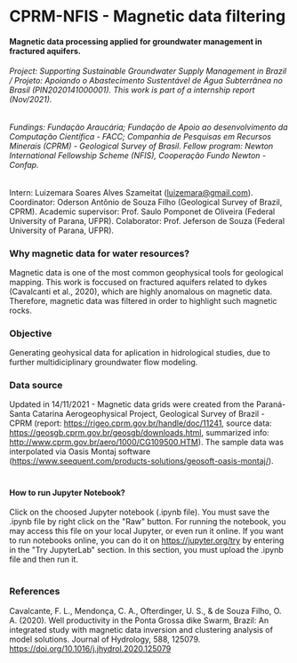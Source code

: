 
# CPRM-NFIS - Magnetic data filtering
#### Magnetic data processing applied for groundwater management in fractured aquifers.
###### Project: Supporting Sustainable Groundwater Supply Management in Brazil / Projeto: Apoiando o Abastecimento Sustentável de Água Subterrânea no Brasil (PIN2020141000001). This work is part of a internship report (Nov/2021). 
###### Fundings: Fundação Araucária; Fundação de Apoio ao desenvolvimento da Computação Científica - FACC; Companhia de Pesquisas em Recursos Minerais (CPRM) - Geological Survey of Brasil. Fellow program: Newton International Fellowship Scheme (NFIS), Cooperação Fundo Newton - Confap.
Intern: Luizemara Soares Alves Szameitat (luizemara@gmail.com). Coordinator: Oderson Antônio de Souza Filho (Geological Survey of Brazil, CPRM). Academic supervisor: Prof. Saulo Pomponet de Oliveira (Federal University of Parana, UFPR). Colaborator: Prof. Jeferson de Souza (Federal University of Parana, UFPR).
### Why magnetic data for water resources?
Magnetic data is one of the most common geophysical tools for geological mapping. This work is foccused on fractured aquifers related to dykes (Cavalcanti et al., 2020), which are highly anomalous on magnetic data. Therefore, magnetic data was filtered in order to highlight such magnetic rocks.
### Objective 
Generating geohysical data for aplication in hidrological studies, due to further multidiciplinary groundwater flow modeling.

### Data source
Updated in 14/11/2021 - Magnetic data grids were created from the Paraná-Santa Catarina Aerogeophysical Project, Geological Survey of Brazil - CPRM (report: https://rigeo.cprm.gov.br/handle/doc/11241, source data: https://geosgb.cprm.gov.br/geosgb/downloads.html, summarized info: http://www.cprm.gov.br/aero/1000/CG109500.HTM).
The sample data was interpolated via Oasis Montaj software (https://www.seequent.com/products-solutions/geosoft-oasis-montaj/). 
#
#### How to run Jupyter Notebook?
Click on the choosed Jupyter notebook (.ipynb file). You must save the .ipynb file by right click on the "Raw" button.
For running the notebook, you may access this file on your local Jupyter, or even run it online. If you want to run notebooks online, you can do it on https://jupyter.org/try by entering in the "Try JupyterLab" section. In this section, you must upload the .ipynb file and then run it.
# 
### References
Cavalcante, F. L., Mendonça, C. A., Ofterdinger, U. S., & de Souza Filho, O. A. (2020). Well productivity in the Ponta Grossa dike Swarm, Brazil: An integrated study with magnetic data inversion and clustering analysis of model solutions. Journal of Hydrology, 588, 125079. https://doi.org/10.1016/j.jhydrol.2020.125079
